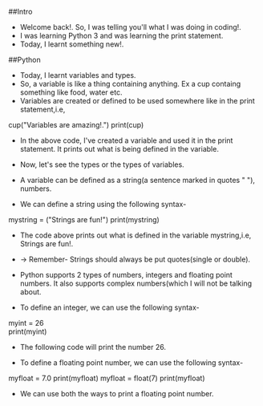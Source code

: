 ##Intro

- Welcome back!. So, I was telling you'll what I was doing in coding!.
- I was learning Python 3 and was learning the print statement.
- Today, I learnt something new!.

##Python

- Today, I learnt variables and types.
- So, a variable is like a thing containing anything. Ex a cup containg something like food, water etc.
- Variables are created or defined to be used somewhere like in the print statement,i.e, 

cup("Variables are amazing!.")
                     print(cup)

- In the above code, I've created a variable and used it in the print statement. It prints out what is being defined in the variable.

- Now, let's see the types or the types of variables.
- A variable can be defined as a string(a sentence marked in quotes " "), numbers.
- We can define a string using the following syntax-

mystring = ("Strings are fun!")
                  print(mystring)

- The code above prints out what is defined in the variable mystring,i.e, Strings are fun!.
- -> Remember- Strings should always be put quotes(single or double).

- Python supports 2 types of numbers, integers and floating point numbers. It also supports complex numbers(which I will not be talking about.
- To define an integer, we can use the following syntax-

myint = 26  
 print(myint)

- The following code will print the number 26.

- To define a floating point number, we can use the following syntax-

myfloat = 7.0
 print(myfloat)
  myfloat = float(7)
   print(myfloat)

- We can use both the ways to print a floating point number.
